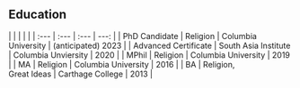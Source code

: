 ## Education

<div id="edTable">
|      |      |      |      |
| :--- | :--- | :--- | ---: |
| PhD Candidate | Religion | Columbia University | (anticipated) 2023 |
| Advanced Certificate | South Asia Institute | Columbia Unviersity | 2020 |
| MPhil | Religion | Columbia University | 2019 |
| MA | Religion | Columbia University | 2016 |
| BA | Religion, <br> Great Ideas | Carthage College | 2013 |
</div>
